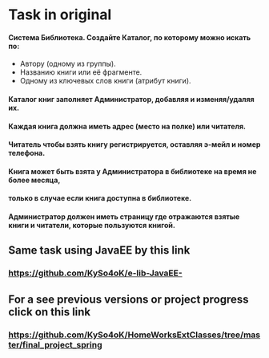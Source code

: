 # Task in original
#### Система Библиотека. Создайте Каталог, по которому можно искать по:
* Автору (одному из группы).
* Названию книги или её фрагменте.
* Одному из ключевых слов книги (атрибут книги).
#### Каталог книг заполняет Администратор, добавляя и изменяя/удаляя их.
#### Каждая книга должна иметь адрес (место на полке) или читателя.
#### Читатель чтобы взять книгу регистрируется, оставляя э-мейл и номер телефона.
#### Книга может быть взята у Администратора в библиотеке на время не более месяца,
#### только в случае если книга доступна в библиотеке.
#### Администратор должен иметь страницу где отражаются взятые книги и читатели, которые пользуются книгой.
## Same task using JavaEE by this link
### https://github.com/KySo4oK/e-lib-JavaEE-
## For a see previous versions or project progress click on this link
### https://github.com/KySo4oK/HomeWorksExtClasses/tree/master/final_project_spring